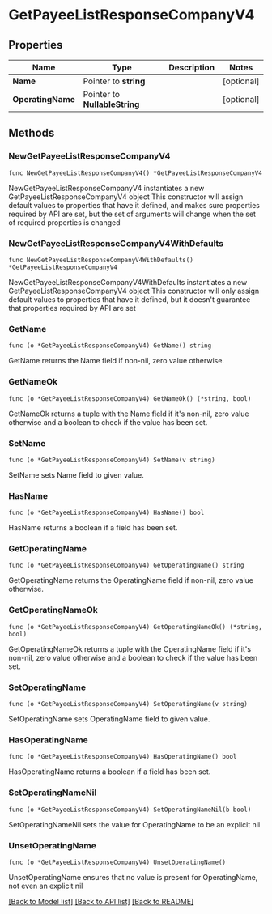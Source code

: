 # GetPayeeListResponseCompanyV4

## Properties

Name | Type | Description | Notes
------------ | ------------- | ------------- | -------------
**Name** | Pointer to **string** |  | [optional] 
**OperatingName** | Pointer to **NullableString** |  | [optional] 

## Methods

### NewGetPayeeListResponseCompanyV4

`func NewGetPayeeListResponseCompanyV4() *GetPayeeListResponseCompanyV4`

NewGetPayeeListResponseCompanyV4 instantiates a new GetPayeeListResponseCompanyV4 object
This constructor will assign default values to properties that have it defined,
and makes sure properties required by API are set, but the set of arguments
will change when the set of required properties is changed

### NewGetPayeeListResponseCompanyV4WithDefaults

`func NewGetPayeeListResponseCompanyV4WithDefaults() *GetPayeeListResponseCompanyV4`

NewGetPayeeListResponseCompanyV4WithDefaults instantiates a new GetPayeeListResponseCompanyV4 object
This constructor will only assign default values to properties that have it defined,
but it doesn't guarantee that properties required by API are set

### GetName

`func (o *GetPayeeListResponseCompanyV4) GetName() string`

GetName returns the Name field if non-nil, zero value otherwise.

### GetNameOk

`func (o *GetPayeeListResponseCompanyV4) GetNameOk() (*string, bool)`

GetNameOk returns a tuple with the Name field if it's non-nil, zero value otherwise
and a boolean to check if the value has been set.

### SetName

`func (o *GetPayeeListResponseCompanyV4) SetName(v string)`

SetName sets Name field to given value.

### HasName

`func (o *GetPayeeListResponseCompanyV4) HasName() bool`

HasName returns a boolean if a field has been set.

### GetOperatingName

`func (o *GetPayeeListResponseCompanyV4) GetOperatingName() string`

GetOperatingName returns the OperatingName field if non-nil, zero value otherwise.

### GetOperatingNameOk

`func (o *GetPayeeListResponseCompanyV4) GetOperatingNameOk() (*string, bool)`

GetOperatingNameOk returns a tuple with the OperatingName field if it's non-nil, zero value otherwise
and a boolean to check if the value has been set.

### SetOperatingName

`func (o *GetPayeeListResponseCompanyV4) SetOperatingName(v string)`

SetOperatingName sets OperatingName field to given value.

### HasOperatingName

`func (o *GetPayeeListResponseCompanyV4) HasOperatingName() bool`

HasOperatingName returns a boolean if a field has been set.

### SetOperatingNameNil

`func (o *GetPayeeListResponseCompanyV4) SetOperatingNameNil(b bool)`

 SetOperatingNameNil sets the value for OperatingName to be an explicit nil

### UnsetOperatingName
`func (o *GetPayeeListResponseCompanyV4) UnsetOperatingName()`

UnsetOperatingName ensures that no value is present for OperatingName, not even an explicit nil

[[Back to Model list]](../README.md#documentation-for-models) [[Back to API list]](../README.md#documentation-for-api-endpoints) [[Back to README]](../README.md)


